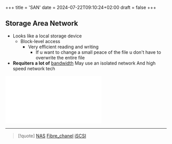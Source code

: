 +++
title = 'SAN'
date = 2024-07-22T09:10:24+02:00
draft = false
+++

## Storage Area Network

- Looks like a local storage device 
	- Block-level access 
		- Very efficient reading and writing
			- If u want to change a small peace of the file u don't have to overwrite the entire file 
- **Requiters a lot of** [bandwidth](/Network/Phisicall/bandwidth.md) 
	May use an isolated network
	 And high speed network tech


![Multipath](/Multipath.md)



---
>[!quote]  [NAS](/Network/Data/NAS.md) [Fibre_chanel](/Fibre_chanel.md) [iSCSI](/iSCSI.md)